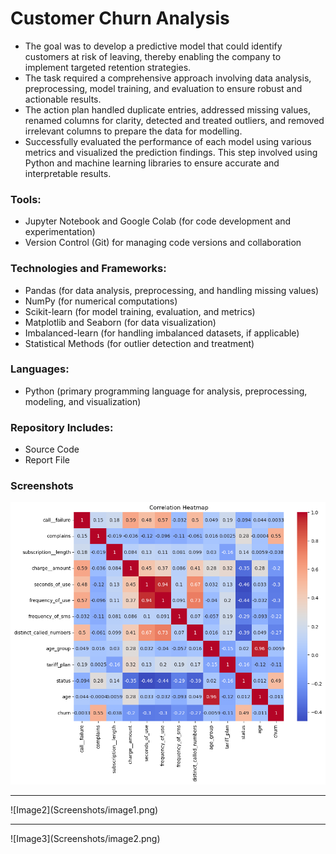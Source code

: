 # Customer Churn Analysis
- The goal was to develop a predictive model that could identify customers at risk of leaving, thereby enabling the company to implement targeted retention strategies.
- The task required a comprehensive approach involving data analysis, preprocessing, model training, and evaluation to ensure robust and actionable results.
- The action plan handled duplicate entries, addressed missing values, renamed columns for clarity, detected and treated outliers, and removed irrelevant columns to prepare the data for modelling.
- Successfully evaluated the performance of each model using various metrics and visualized the prediction findings. This step involved using Python and machine learning libraries to ensure accurate and interpretable results.

### Tools:
- Jupyter Notebook and  Google Colab (for code development and experimentation)
- Version Control (Git) for managing code versions and collaboration

### Technologies and Frameworks:
- Pandas (for data analysis, preprocessing, and handling missing values)
- NumPy (for numerical computations)
- Scikit-learn (for model training, evaluation, and metrics)
- Matplotlib and Seaborn (for data visualization)
- Imbalanced-learn (for handling imbalanced datasets, if applicable)
- Statistical Methods (for outlier detection and treatment)

### Languages:
- Python (primary programming language for analysis, preprocessing, modeling, and visualization)

### Repository Includes:
- Source Code
- Report File
### Screenshots
![Image1](Screenshots/download.png)
<br>
<hr>
![Image2](Screenshots/image1.png)
<br>
<hr>
![Image3](Screenshots/image2.png)
<br>
